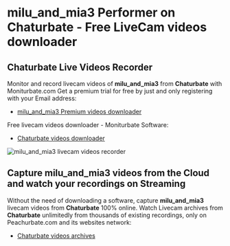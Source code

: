 # milu_and_mia3 Performer on Chaturbate - Free LiveCam videos downloader

## Chaturbate Live Videos Recorder

Monitor and record livecam videos of **milu_and_mia3** from **Chaturbate** with Moniturbate.com
Get a premium trial for free by just and only registering with your Email address:
* [milu_and_mia3 Premium videos downloader](https://moniturbate.com/request-demo-licence-key.html)

Free livecam videos downloader - Moniturbate Software:
* [Chaturbate videos downloader](https://moniturbate.com/moniturbate-download-software.html)

![milu_and_mia3 livecam videos recorder](https://peachurnet.com/templates/moniturbate-software.png)


## Capture milu_and_mia3 videos from the Cloud and watch your recordings on Streaming

Without the need of downloading a software, capture **milu_and_mia3** livecam videos from **Chaturbate** 100% online.
Watch Livecam archives from **Chaturbate** unlimitedly from thousands of existing recordings, only on Peachurbate.com and its websites network:
* [Chaturbate videos archives](https://peachurnet.com/)